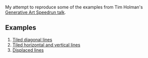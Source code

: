 My attempt to reproduce some of the examples from
Tim Holman's [Generative Art Speedrun talk](https://www.youtube.com/watch?v=4Se0_w0ISYk).

## Examples

1. [Tiled diagonal lines](01-lines-tiled/)
2. [Tiled horizontal and vertical lines](02-lines-tiled/)
3. [Displaced lines](03-lines-displaced/)

